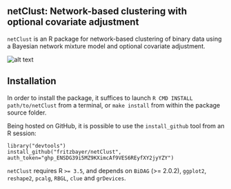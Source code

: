 netClust: Network-based clustering with optional covariate adjustment
-----------

`netClust` is an R package for network-based clustering of binary data using a Bayesian network mixture model and optional covariate adjustment.

![alt text](https://github.com/fritzbayer/netClust/blob/main/blob/netClust1.png?raw=true)

Installation
-----------

In order to install the package, it suffices to launch
`R CMD INSTALL path/to/netClust`
from a terminal, or `make install` from within the package source folder.

Being hosted on GitHub, it is possible to use the `install_github`
tool from an R session:

```{r eval=FALSE}
library("devtools")
install_github("fritzbayer/netClust", auth_token="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")
```

`netClust` requires R `>= 3.5`, and depends on 
`BiDAG` (>= 2.0.2), `ggplot2`, `reshape2`, `pcalg`,
`RBGL`, `clue` and `grDevices`.
